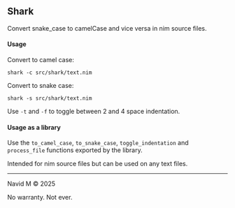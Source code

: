 ## Shark

Convert snake_case to camelCase and vice versa in nim source files.

#### Usage

Convert to camel case:

```
shark -c src/shark/text.nim
```

Convert to snake case:

```
shark -s src/shark/text.nim
```

Use `-t` and `-f` to toggle between 2 and 4 space indentation.

#### Usage as a library

Use the `to_camel_case`, `to_snake_case`, `toggle_indentation` and `process_file` functions exported by the library.

Intended for nim source files but can be used on any text files.

---

Navid M &copy; 2025

No warranty. Not ever.
